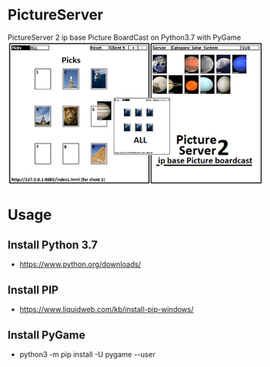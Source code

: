 # PictureServer
PictureServer 2 ip base Picture BoardCast on Python3.7 with PyGame
![PS2](https://github.com/SmazControl/PictureServer/blob/master/PictureServer.png?raw=true)

# Usage
## Install Python 3.7
- https://www.python.org/downloads/
## Install PIP
- https://www.liquidweb.com/kb/install-pip-windows/
## Install PyGame
- python3 -m pip install -U pygame --user


